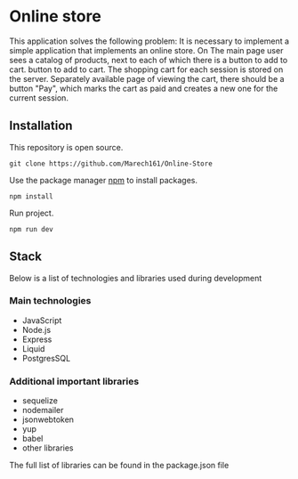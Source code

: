 # Online store
This application solves the following problem:
It is necessary to implement a simple application that implements an online store. On
The main page user sees a catalog of products, next to each of which there is a button to add to cart.
button to add to cart. The shopping cart for each session is stored on the server.
Separately available page of viewing the cart, there should be a button "Pay",
which marks the cart as paid and creates a new one for the current session.

## Installation
This repository is open source.
```
git clone https://github.com/Marech161/Online-Store
```

Use the package manager [npm](https://www.npmjs.com/) to install packages.
```
npm install
```

Run project.
```
npm run dev
```
## Stack

Below is a list of technologies and libraries used during development

### Main technologies
- JavaScript
- Node.js
- Express
- Liquid
- PostgresSQL

### Additional important libraries
- sequelize
- nodemailer
- jsonwebtoken
- yup
- babel
- other libraries

The full list of libraries can be found in the package.json file
